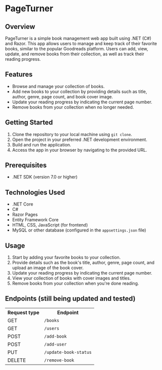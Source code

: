 # PageTurner

## Overview

PageTurner is a simple book management web app built using .NET (C#) and Razor. This app allows users to manage and keep track of their favorite books, similar to the popular Goodreads platform. Users can add, view, update, and remove books from their collection, as well as track their reading progress.

## Features

- Browse and manage your collection of books.
- Add new books to your collection by providing details such as title, author, genre, page count, and book cover image.
- Update your reading progress by indicating the current page number.
- Remove books from your collection when no longer needed.

## Getting Started

1. Clone the repository to your local machine using `git clone`.
2. Open the project in your preferred .NET development environment.
3. Build and run the application.
4. Access the app in your browser by navigating to the provided URL.

## Prerequisites

- .NET SDK (version 7.0 or higher)

## Technologies Used

- .NET Core
- C#
- Razor Pages
- Entity Framework Core
- HTML, CSS, JavaScript (for frontend)
- MySQL or other database (configured in the `appsettings.json` file)

## Usage

1. Start by adding your favorite books to your collection.
2. Provide details such as the book's title, author, genre, page count, and upload an image of the book cover.
3. Update your reading progress by indicating the current page number.
4. View your collection of books with cover images and titles.
5. Remove books from your collection when you're done reading.

## Endpoints (still being updated and tested)

<table>
  <tr>
    <th><b>Request type</th>
    <th><b>Endpoint</th>
  </tr>
  <tr>
    <td>GET</td>
    <td><code>/books</code></td>
  </tr>
<tr>
    <td>GET</td>
    <td><code>/users</code></td>
  </tr>
  <tr>
    <td>POST</td>
    <td><code>/add-book</code></td>
  </tr>
        <tr>
    <td>POST</td>
    <td><code>/add-user</code></td>
  </tr>
<tr>
    <td>PUT</td>
    <td><code>/update-book-status</code></td>
  </tr>
      <tr>
    <td>DELETE</td>
    <td><code>/remove-book</code></td>
  </tr>
</table>
